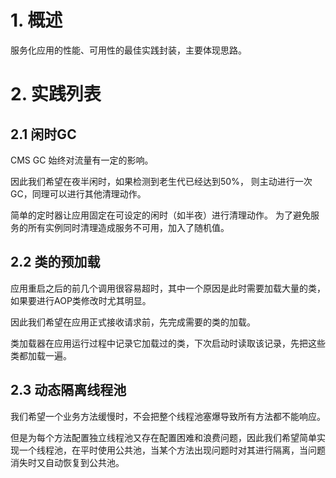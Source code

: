 # 1. 概述

服务化应用的性能、可用性的最佳实践封装，主要体现思路。

# 2. 实践列表

## 2.1 闲时GC

CMS GC 始终对流量有一定的影响。

因此我们希望在夜半闲时，如果检测到老生代已经达到50%， 则主动进行一次GC，同理可以进行其他清理动作。

简单的定时器让应用固定在可设定的闲时（如半夜）进行清理动作。 为了避免服务的所有实例同时清理造成服务不可用，加入了随机值。


## 2.2 类的预加载

应用重启之后的前几个调用很容易超时，其中一个原因是此时需要加载大量的类，如果要进行AOP类修改时尤其明显。

因此我们希望在应用正式接收请求前，先完成需要的类的加载。

类加载器在应用运行过程中记录它加载过的类，下次启动时读取该记录，先把这些类都加载一遍。

## 2.3 动态隔离线程池

我们希望一个业务方法缓慢时，不会把整个线程池塞爆导致所有方法都不能响应。

但是为每个方法配置独立线程池又存在配置困难和浪费问题，因此我们希望简单实现一个线程池，在平时使用公共池，当某个方法出现问题时对其进行隔离，当问题消失时又自动恢复到公共池。
